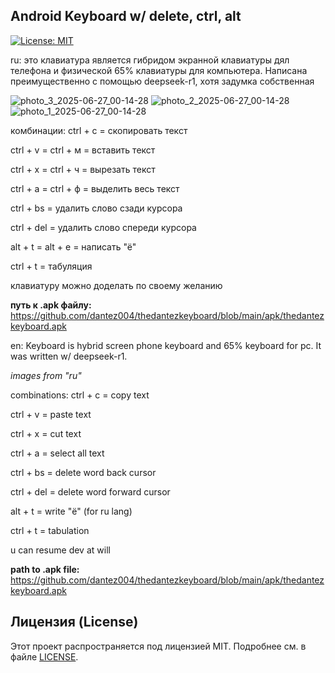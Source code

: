 ## Android Keyboard w/ delete, ctrl, alt

[![License: MIT](https://img.shields.io/badge/License-MIT-yellow.svg)](https://opensource.org/licenses/MIT)

ru:
 это клавиатура является гибридом экранной клавиатуры дял телефона и физической 65% клавиатуры для компьютера. Написана преимущественно с помощью deepseek-r1, хотя задумка собственная
 
  ![photo_3_2025-06-27_00-14-28](https://github.com/user-attachments/assets/db3b4546-aa6a-4bd9-8a07-d7cf4a40ddb2)
  ![photo_2_2025-06-27_00-14-28](https://github.com/user-attachments/assets/5a14de9f-913b-4f7e-985b-02794f30b492) 
  ![photo_1_2025-06-27_00-14-28](https://github.com/user-attachments/assets/915bc6ec-34ba-4199-a235-892789e21cd8)


комбинации:
  ctrl + c = скопировать текст
  
  ctrl + v = ctrl + м = вставить текст
  
  ctrl + x = ctrl + ч = вырезать текст
  
  ctrl + a = ctrl + ф = выделить весь текст

  ctrl + bs = удалить слово сзади курсора

  ctrl + del = удалить слово спереди курсора
  
  alt + t = alt + е = написать "ё"

  ctrl + t = табуляция
 
 клавиатуру можно доделать по своему желанию
 
**путь к .apk файлу:**
  https://github.com/dantez004/thedantezkeyboard/blob/main/apk/thedantezkeyboard.apk


en:
 Keyboard is hybrid screen phone keyboard and 65% keyboard for pc. It was written w/ deepseek-r1.
 
  *images from "ru"*

 combinations:
  ctrl + c = copy text
  
  ctrl + v = paste text
  
  ctrl + x = cut text
  
  ctrl + a = select all text

  ctrl + bs = delete word back cursor

  ctrl + del = delete word forward cursor
  
  alt + t = write "ё" (for ru lang)

  ctrl + t = tabulation

  u can resume dev at will
  
**path to .apk file:**
  https://github.com/dantez004/thedantezkeyboard/blob/main/apk/thedantezkeyboard.apk
  



## Лицензия (License)

Этот проект распространяется под лицензией MIT. Подробнее см. в файле [LICENSE](LICENSE).
